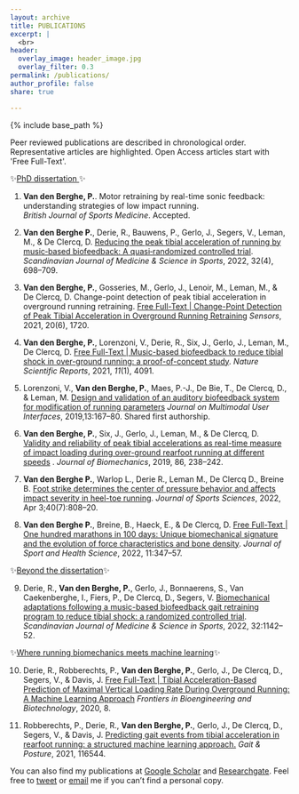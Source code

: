 ```yaml
---
layout: archive
title: PUBLICATIONS
excerpt: |
  <br>
header:
  overlay_image: header_image.jpg
  overlay_filter: 0.3
permalink: /publications/
author_profile: false
share: true

---
```


{% include base_path %}

Peer reviewed publications are described in chronological order. Representative articles are highlighted. Open Access articles start with 'Free Full-Text'.

✨<u>PhD dissertation </u> ✨

1. **Van den Berghe, P.**. Motor retraining by real-time sonic feedback: understanding
   strategies of low impact running.  
   *British Journal of Sports Medicine*. 
   Accepted.

2. **Van den Berghe P.**, Derie, R., Bauwens, P., Gerlo, J., Segers, V., Leman, M., & De Clercq, D. [Reducing the peak tibial acceleration of running by music‐based biofeedback: A quasi‐randomized controlled trial](https://doi.org/10.1111/sms.14123). *Scandinavian Journal of Medicine & Science in Sports*, 2022, 32(4), 698–709.

3. **Van den Berghe, P.**, Gosseries, M., Gerlo, J., Lenoir, M., Leman, M., & De Clercq, D.
   Change-point detection of peak tibial acceleration in overground running retraining. [Free Full-Text | Change-Point Detection of Peak Tibial Acceleration in Overground Running Retraining](https://doi.org/10.3390/s20061720) *Sensors*, 2021, 20(6), 1720.

4. **Van den Berghe, P.**, Lorenzoni, V., Derie, R., Six, J., Gerlo, J., Leman, M., De Clercq, D. [Free Full-Text | Music-based biofeedback to reduce tibial shock in over-ground running: a proof-of-concept study](nature.com/articles/s41598-021-83538-w). *Nature Scientific Reports*, 2021, *11*(1), 4091.

5. Lorenzoni, V., **Van den Berghe, P.**, Maes, P.-J., De Bie, T., De Clercq, D., & Leman, M. [Design and validation of an auditory biofeedback system for modification of running parameters](https://doi.org/10.1007/s12193-018-0283-1) *Journal on Multimodal User Interfaces*, 2019,13:167–80. Shared first authorship.

6. **Van den Berghe, P.**, Six, J., Gerlo, J., Leman, M., & De Clercq, D.  
   [Validity and reliability of peak tibial accelerations as real-time measure of impact loading during over-ground rearfoot running at different speeds](https://doi.org/10.1016/j.jbiomech.2019.01.039) . *Journal of Biomechanics*, 2019, 86, 238–242.

7. **Van den Berghe P.**, Warlop L., Derie R., Leman M., De Clercq D., Breine B. [Foot strike determines the center of pressure behavior and affects impact severity in heel-toe running](%5Bhttps://doi.org/10.1080/02640414.2021.2019991). *Journal of Sports Sciences*, 2022, Apr 3;40(7):808–20.

8. **Van den Berghe P.**, Breine, B., Haeck, E., & De Clercq, D. [Free Full-Text | One hundred marathons in 100 days: Unique biomechanical signature and the evolution of force characteristics and bone density](https://doi.org/10.1016/j.jshs.2021.03.009). *Journal of Sport and Health Science*, 2022, 11:347–57.

✨<u>Beyond the dissertation</u>✨

9. Derie, R., **Van den Berghe, P.**, Gerlo, J., Bonnaerens, S., Van Caekenberghe,
   I., Fiers, P., De Clercq, D., Segers, V. [Biomechanical adaptations following a music-based biofeedback gait retraining program to reduce tibial shock: a randomized controlled trial](https://doi.org/10.1111/sms.14162). *Scandinavian Journal of Medicine & Science in Sports*, 2022, 32:1142–52.

✨<u>Where running biomechanics meets machine learning</u>✨

10. Derie, R., Robberechts, P., **Van den Berghe, P.**, Gerlo, J., De Clercq, D., Segers, V., & Davis, J. [Free Full-Text | Tibial Acceleration-Based Prediction of Maximal Vertical Loading Rate During Overground Running: A Machine Learning Approach](https://doi.org/10.3389/fbioe.2020.00033) *Frontiers in Bioengineering and Biotechnology*, 2020, 8.

11. Robberechts, P., Derie, R., **Van den Berghe, P.**, Gerlo, J., De Clercq, D., Segers, V., & Davis, J. [Predicting gait events from tibial acceleration in rearfoot running: a structured machine learning approach.](https://doi.org/10.1016/j.gaitpost.2020.10.035) *Gait & Posture*, 2021, 116544.

You can also find my publications at [Google Scholar‬](https://scholar.google.be/citations?hl=nl&user=sE7vYWcAAAAJ) and [Researchgate]((https://www.researchgate.net/profile/Pieter-Van-Den-Berghe)). Feel free to [tweet](https://twitter.com/SportSciSum) or [email](mailto:pieter@vandenberghe@ugent.be) me if you can’t find a personal copy.
